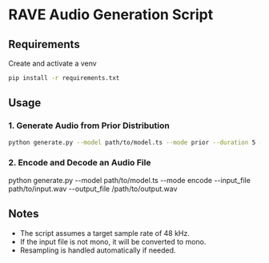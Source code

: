 # RAVE Audio Generation Script

## Requirements

Create and activate a venv

```bash
pip install -r requirements.txt
```

## Usage

### 1. Generate Audio from Prior Distribution

```bash
python generate.py --model path/to/model.ts --mode prior --duration 5 --temperature 0.8 --output_file /path/to/output.wav
```

### 2. Encode and Decode an Audio File

python generate.py --model path/to/model.ts --mode encode --input_file path/to/input.wav --output_file /path/to/output.wav

## Notes

- The script assumes a target sample rate of 48 kHz.
- If the input file is not mono, it will be converted to mono.
- Resampling is handled automatically if needed.

